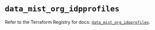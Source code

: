 # `data_mist_org_idpprofiles`

Refer to the Terraform Registry for docs: [`data_mist_org_idpprofiles`](https://registry.terraform.io/providers/juniper/mist/0.6.0/docs/data-sources/org_idpprofiles).
